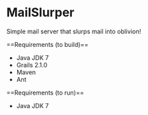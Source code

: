MailSlurper
===========
Simple mail server that slurps mail into oblivion!

==Requirements (to build)==
* Java JDK 7
* Grails 2.1.0
* Maven
* Ant

==Requirements (to run)==
* Java JDK 7
